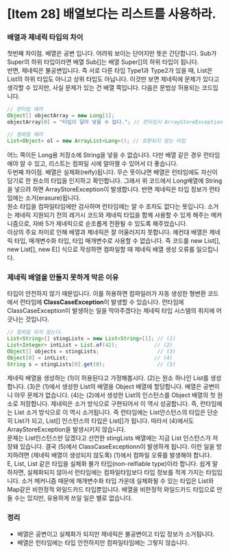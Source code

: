 # [Item 28] 배열보다는 리스트를 사용하라.

### 배열과 제네릭 타입의 차이
첫번째 차이점. 배열은 공변 입니다. 어려워 보이는 단어지만 뜻은 간단합니다. Sub가 Super의 하위 타입이라면 배열 Sub[]는 배열 Super[]의 하위 타입이 됩니다.</br>
반면, 제네릭은 불공변입니다. 즉 서로 다른 타입 Type1과 Type2가 있을 때, List<Type1>은 List<Type2>의 하위 타입도 아니고 상위 타입도 아닙니다.
이것만 보면 제네릭에 문제가 있다고 생각할 수 있지만, 사실 문제가 있는 건 배열 쪽입니다. 다음은 문법상 허용되는 코드입니다.
``` java
// 런타임 에러
Object[] objectArray = new Long[1];
objectArray[0] = "타입이 달라 넣을 수 없다."; // 런타임시 ArrayStoreException을 던진다
```
``` java
// 컴파일 에러
List<Object> ol = new ArrayList<Long>(); // 호환되지 않는 타입
```
어느 쪽이든 Long용 저장소에 String을 넣을 수 없습니다. 다만 배열 같은 경우 런타임에야 알 수 있고, 리스트는 컴파일 시에 알아챌 수 있어서 더 좋습니다.
</br>
두번째 차이점. 배열은 실체화(reify)됩니다. 무슨 뜻이냐면 배열은 런타임에도 자신이 담기로 한 원소의 타입을 인지하고 확인합니다. 그래서 위 코드에서 Long배열에 String을 넣으려 하면
ArrayStoreException이 발생합니다. 반면 제네릭은 타입 정보가 런타임에는 소거(erasure)됩니다.</br>
원소 타입을 컴파일타임에만 검사하며 런타임에는 알 수 조차도 없다는 뜻입니다. 소거는 제네릭 지원되기 전의 레거시 코드와 제네릭 타입을 함께 사용할 수 있게 해주는 메커니즘으로, 자바 5가 제네릭으로 순조롭게 전환될 수 있도록 해주었습니다.
</br>
이상의 주요 차이로 인해 배열과 제네릭은 잘 어울러지지 못합니다. 예컨대 배열은 제네릭 타입, 매개변수화 타입, 타입 매개변수로 사용할 수 없습니다. 즉 코드를 new List<E>[], new List<String>[], new E[] 식으로 작성하면 컴파일할 때 제네릭 배열 생성 오류를 일으킵니다.</br>

### 제네릭 배열을 만들지 못하게 막은 이유
타입이 안전하지 않기 때문입니다. 이를 허용하면 컴파일러가 자동 생성한 형변환 코드에서 런타임에 **ClassCaseException**이 발생할 수 있습니다. 런타임에 ClassCaseException이 발생하는 일을 막아주겠다는 제네릭 타입 시스템의 취지에 어긋나는 것입니다.
``` java
// 컴파일 되지 않는다.
List<String>[] stingLists = new List<String>[1]; // (1)
List<Integer> intList = List.of(42);            // (2)
Object[] objects = stingLists;                   // (3)
Object[0] = intList;                            // (4)
String s = stingLists[0].get(0);                 // (5)
```
제네릭 배열을 생성하는 (1)이 허용된다고 가정해봅시다. (2)는 원소 하나인 List<Integer>를 생성합니다. (3)은 (1)에서 생성한 List<String>의 배열을 Object 배열에 할당합니다.
배열은 공변이니 아무 문제가 없습니다. (4)는 (2)에서 생성한 List<Integer>의 인스턴스를 Object 배열의 첫 원소로 저장합니다. 제네릭은 소거 방식으로 구현되어서 이 역시 성공합니다. 즉, 런타임에는 List<Integer> 소거 방식으로 이 역시 소거됩니다. 즉 런타임에는 List<Integer>안스턴스의 타입은 단순히 List가 되고, List<Integer>[] 인스턴스의 타입은 List[]가 됩니다. 따라서 (4)에서도 ArrayStoreException을 발생시키지 않습니다.</br>
문제는 List<String>인스턴스만 담겠다고 선언한 stingLists 배열에는 지금 List<Inrteger> 인스턴스가 저장돼 있습니다. 결국 (5)에서 ClassCaseExceptionn이 발생하게 됩니다.
이런 일을 방지하려면 (제네릭 배열이 생성되지 않도록) (1)에서 컴파일 오류를 발생해야 합니다.
</br>
E, List<E>, List<String> 같은 타입을 실체화 불가 타입(non-reifiable type)이라 합니다. 쉽게 말하자면, 실체화되지 않아서 런타임에는 컴파일타임보다 타입 정보를 적게 가지는 타입입니다. 소거 메커니즘 때문에 매개변수화 타입 가운데 실체화될 수 있는  타입은 List<?>와 Map<?, ?>같은 비한정적 와일드카드 타입뿐입니다. 배열을 비한정적 와일드카드 타입으로 만들 수는 있지만, 유용하게 쓰일 일은 별로 없습니다.
</br>

### 정리
- 배열은 공변이고 실체화가 되지만 제네릭은 불공변이고 타입 정보가 소거됩니다.
- 배열은 런타임에는 타입 안전하지만 컴파일타임에는 그렇지 않습니다.

